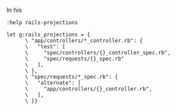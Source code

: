 <!--
.. title: Teach vim-rails about request specs
.. slug: teach-vim-rails-about-request-specs
.. date: 2019-02-12 15:23:57 UTC+01:00
.. tags: 
.. category: 
.. link: 
.. description: 
.. type: text
-->

In his 

```vim
:help rails-projections
```


```vim
let g:rails_projections = {
      \ "app/controllers/*_controller.rb": {
      \   "test": [
      \     "spec/controllers/{}_controller_spec.rb",
      \     "spec/requests/{}_spec.rb"
      \   ],
      \ },
      \ "spec/requests/*_spec.rb": {
      \   "alternate": [
      \     "app/controllers/{}_controller.rb",
      \   ],
      \ }}
```
